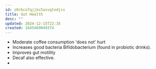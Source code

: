 ```yaml
---
id: z0rbco7qjjkc5asvgtodjcx
title: Gut Health
desc: ""
updated: 2024-12-15T22:35
created: 1645469049374
---
```

- Moderate coffee consumption 'does not' hurt
- Increases good bacteria Bifidobacterium (found in probiotic drinks).
- Improves gut motility
- Decaf also effective.
-

